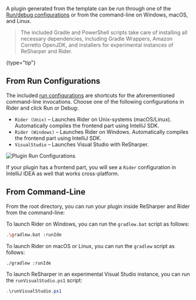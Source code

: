 [//]: # (title: Running A Plugin)

<!-- Copyright 2000-2022 JetBrains s.r.o. and other contributors. Use of this source code is governed by the Apache 2.0 license that can be found in the LICENSE file. -->

A plugin generated from the template can be run through one of the [Run/debug configurations](https://www.jetbrains.com/help/rider/Run_Debug_Configuration.html) or from the command-line on Windows, macOS, and Linux.

> The included Gradle and PowerShell scripts take care of installing all necessary dependencies, including Gradle Wrappers, Amazon Corretto OpenJDK, and installers for experimental instances of ReSharper and Rider.
>
{type="tip"}

## From Run Configurations

The included [run configurations](https://www.jetbrains.com/help/rider/Run_Debug_Configuration.html) are shortcuts for the aforementioned command-line invocations. Choose one of the following configurations in Rider and click <control>Run</control> or <control>Debug</control>:

* `Rider (Unix)` – Launches Rider on Unix-systems (macOS/Linux). Automatically compiles the frontend part using IntelliJ SDK.
* `Rider (Windows)` – Launches Rider on Windows. Automatically compiles the frontend part using IntelliJ SDK.
* `VisualStudio` – Launches Visual Studio with ReSharper.

![Plugin Run Configurations](run-configurations.png)

If your plugin has a frontend part, you will see a `Rider` configuration in IntelliJ IDEA as well that works cross-platform.

## From Command-Line

From the root directory, you can run your plugin inside ReSharper and Rider from the command-line:

<tabs group="build">

<tab title="Rider (Gradle)" group-key="gradle">

To launch Rider on Windows, you can run the `gradlew.bat` script as follows:

```bash
.\gradlew.bat :runIde
```

To launch Rider on macOS or Linux, you can run the `gradlew` script as follows:

```bash
./gradlew :runIde
```

</tab>

<tab title="ReSharper (PowerShell)" group-key="powershell">

To launch ReSharper in an experimental Visual Studio instance, you can run the `runVisualStudio.ps1` script:

```powershell
.\runVisualStudio.ps1
```

</tab>

</tabs>

